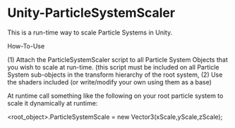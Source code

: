 Unity-ParticleSystemScaler
==========================
This is a run-time way to scale Particle Systems in Unity.

How-To-Use

(1) Attach the ParticleSystemScaler script to all Particle System Objects that you wish to scale at run-time. (this script must be included on all Particle System sub-objects in the transform hierarchy of the root system,
(2) Use the shaders included (or write/modify your own using them as a base)


At runtime call something like the following on your root particle system to scale it dynamically at runtime:

<root_object>.ParticleSystemScale = new Vector3(xScale,yScale,zScale);